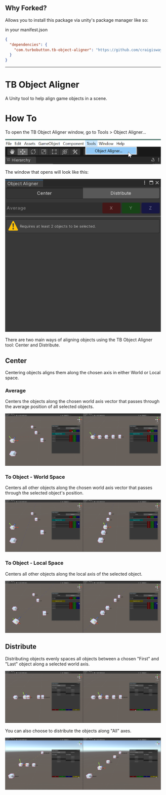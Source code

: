 ## Why Forked?
Allows you to install this package via unity's package manager like so:

in your manifest.json
```json
{
  "dependencies": {
    "com.turbobutton.tb-object-aligner": "https://github.com/craigiswayne/tb-object-aligner.git"
  }
}
```
----

# TB Object Aligner
A Unity tool to help align game objects in a scene.

# How To
To open the TB Object Aligner window, go to Tools > Object Aligner...

![Opening the tool](/Images/ObjectAligner_OpenTool_01.png?raw=true)

The window that opens will look like this:

![Overview image of the tool](/Images/ObjectAligner_Main_01.png?raw=true)

There are two main ways of aligning objects using the TB Object Aligner tool: Center and Distribute.

## Center
Centering objects aligns them along the chosen axis in either World or Local space.

### Average
Centers the objects along the chosen world axis vector that passes through the average position of all selected objects.

![Average centering](/Images/ObjectAligner_Center_Average_01.png?raw=true)

### To Object - World Space
Centers all other objects along the chosen world axis vector that passes through the selected object's position.

![To object world space centering](/Images/ObjectAligner_Center_Single_World_01.png?raw=true)

### To Object - Local Space
Centers all other objects along the local axis of the selected object.

![To object local space centering](/Images/ObjectAligner_Center_Single_Local_01.png?raw=true)

## Distribute
Distributing objects evenly spaces all objects between a chosen "First" and "Last" object along a selected world axis.

![Distributing objects along the X axis](/Images/ObjectAligner_Distribute_01.png?raw=true)

You can also choose to distribute the objects along "All" axes.

![Distributing objects along all axes](/Images/ObjectAligner_Distribute_02.png?raw=true)
